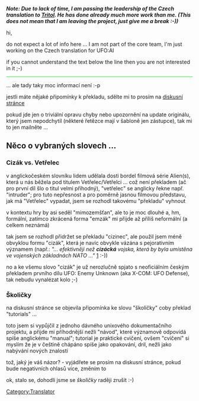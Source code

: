 ***Note: Due to lack of time, I am passing the leadership of the Czech
translation to [Tritol](User:Tritol "wikilink"). He has done already
much more work than me. (This does not mean that I am leaving the
project, just give me a break :-))***

hi,

do not expect a lot of info here ... I am not part of the core team, I'm
just working on the Czech translation for UFO:AI

if you cannot understand the text below the line then you are not
interested in it ;-)

<hr style="background-color: lime;"/>

... ale tady taky moc informací není :-p

jestli máte nějaké připomínky k překladu, sdělte mi to prosím na
[diskusní stránce](User_talk:kavol "wikilink")

pokud jde jen o triviální opravu chyby nebo upozornění na update
originálu, který jsem nepodchytil (některé řetězce mají v šabloně jen
zástupce), tak mi to jen mailněte ...

## Něco o vybraných slovech ...

### Cizák vs. Vetřelec

v anglickočeském slovníku lidem udělala dosti bordel filmová série
Alien(s), která u nás běžela pod titulem Vetřelec/Vetřelci ... což není
překladem (ač pro první díl šlo o titul velmi příhodný), "vetřelec" se
anglicky řekne např. "intruder"; pro tuto nepřesnost a pro poměrně
jasnou filmovou představu, jak má "Vetřelec" vypadat, jsem se rozhodl
takovému "překladu" vyhnout

v kontextu hry by asi seděl "mimozemšťan", ale to je moc dlouhé a, hm,
formální, zatímco zkrácená forma "emzák" mi přijde až příliš neformální
(a celkem neznámá)

tak jsem se rozhodl přidržet se překladu "cizinec", ale použil jsem méně
obvyklou formu "cizák", která je navíc obvykle vázána s pejorativním
významem (např.: *"... efektivněji než **cizácká** vojska, která by byla
umístěna ve vojenských základnách NATO ..."*
[1](http://www.snemovna.cz/eknih/1996ps/stenprot/020schuz/s020245.htm)
:-))

no a ke všemu slovo "cizák" je už nerozlučně spjato s neoficiálním
českým překladem prvního dílu UFO: Enemy Unknown (aka X-COM: UFO
Defense), tak nebudu vynalézat kolo ;-)

### Školičky

na diskusní stránce se objevila připomínka ke slovu "školičky" coby
překlad "tutorials" ...

toto jsem si vypůjčil z jednoho dávného unixového dokumentačního
projektu, a přijde mi příhodnější nežli "návod", které významově
odpovídá spíše anglickému "manual"; tutorial je praktické cvičení, ovšem
"cvičení" si myslím že je v češtině chápáno spíše jako opakování, dril,
nežli jako nabývání nových znalostí

tož, jaký je váš názor? - vyjádřete se prosím na diskusní stránce, pokud
bude negativních ohlasů více, změním to


ok, stalo se, dohodli jsme se *školičky* raději zrušit :-)

[Category:Translator](Category:Translator "wikilink")